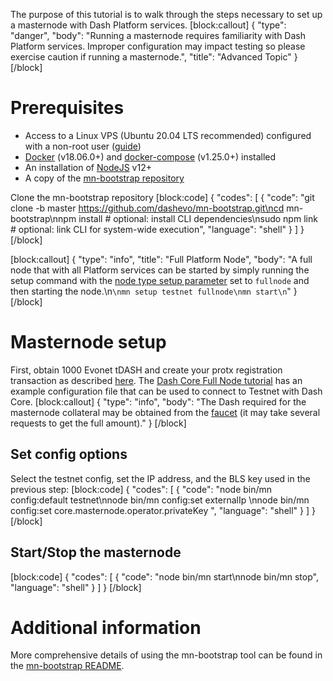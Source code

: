 The purpose of this tutorial is to walk through the steps necessary to set up a masternode with Dash Platform services.
[block:callout]
{
  "type": "danger",
  "body": "Running a masternode requires familiarity with Dash Platform services. Improper configuration may impact testing so please exercise caution if running a masternode.",
  "title": "Advanced Topic"
}
[/block]
# Prerequisites
- Access to a Linux VPS (Ubuntu 20.04 LTS recommended) configured with a non-root user ([guide](https://docs.dash.org/en/stable/masternodes/setup.html#set-up-your-vps))
- [Docker](https://docs.docker.com/install/linux/docker-ce/ubuntu/) (v18.06.0+) and [docker-compose](https://docs.docker.com/compose/install/) (v1.25.0+) installed
- An installation of [NodeJS](https://nodejs.org/en/download/) v12+
- A copy of the [mn-bootstrap repository](https://github.com/dashevo/mn-bootstrap)

Clone the mn-bootstrap repository
[block:code]
{
  "codes": [
    {
      "code": "git clone -b master https://github.com/dashevo/mn-bootstrap.git\ncd mn-bootstrap\nnpm install # optional: install CLI dependencies\nsudo npm link # optional: link CLI for system-wide execution",
      "language": "shell"
    }
  ]
}
[/block]

[block:callout]
{
  "type": "info",
  "title": "Full Platform Node",
  "body": "A full node that with all Platform services can be started by simply running the setup command with the [node type setup parameter](https://github.com/dashevo/mn-bootstrap#setup-node) set to  `fullnode` and then starting the node.\n```\nmn setup testnet fullnode\nmn start\n```"
}
[/block]
# Masternode setup

First, obtain 1000 Evonet tDASH and create your protx registration transaction as described [here](https://docs.dash.org/en/stable/masternodes/setup.html#option-2-registering-from-dash-core-wallet). The [Dash Core Full Node tutorial](tutorial-connecting-to-evonet-dash-core-full-node#config-file) has an example configuration file that can be used to connect to Testnet with Dash Core.
[block:callout]
{
  "type": "info",
  "body": "The Dash required for the masternode collateral may be obtained from the [faucet](https://testnet-faucet.dash.org/) (it may take several requests to get the full amount)."
}
[/block]
## Set config options

Select the testnet config, set the IP address, and the BLS key used in the previous step:
[block:code]
{
  "codes": [
    {
      "code": "node bin/mn config:default testnet\nnode bin/mn config:set externalIp <your IP>\nnode bin/mn config:set core.masternode.operator.privateKey <your BLS private key>",
      "language": "shell"
    }
  ]
}
[/block]
## Start/Stop the masternode
[block:code]
{
  "codes": [
    {
      "code": "node bin/mn start\nnode bin/mn stop",
      "language": "shell"
    }
  ]
}
[/block]
# Additional information

More comprehensive details of using the mn-bootstrap tool can be found in the [mn-bootstrap README](https://github.com/dashevo/mn-bootstrap/blob/master/README.md).